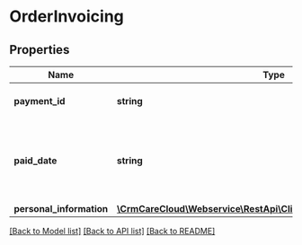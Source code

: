# OrderInvoicing

## Properties
Name | Type | Description | Notes
------------ | ------------- | ------------- | -------------
**payment_id** | **string** | The unique id of the payment | 
**paid_date** | **string** | Date and time of the order payment *(YYYY-MM-DD HH:MM:SS)* | [optional] 
**personal_information** | [**\CrmCareCloud\Webservice\RestApi\Client\Model\PersonalInformation**](PersonalInformation.md) |  | [optional] 

[[Back to Model list]](../../README.md#documentation-for-models) [[Back to API list]](../../README.md#documentation-for-api-endpoints) [[Back to README]](../../README.md)

